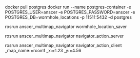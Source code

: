 docker pull postgres
docker run --name postgres-container -e POSTGRES_USER=anscer -e POSTGRES_PASSWORD=anscer -e POSTGRES_DB=wormhole_locations -p 11511:5432 -d postgres


<!-- saving wormhole location -->
rosrun anscer_multimap_navigator wormhole_location_saver

<!-- running action server -->
rosrun anscer_multimap_navigator navigator_action_server 

<!-- calling action client -->
rosrun anscer_multimap_navigator navigator_action_client _map_name:=room1 _x:=1.23 _y:=4.56
